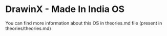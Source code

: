 # DrawinX - Made In India OS

You can find more information about this OS in theories.md file (present in theories/theories.md)
